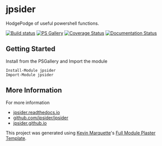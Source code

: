 # jpsider

HodgePodge of useful powershell functions.

[![Build status](https://ci.appveyor.com/api/projects/status/github/jpsider?branch=master&svg=true)](https://ci.appveyor.com/project/JustinSider/jpsider)
[![PS Gallery](https://img.shields.io/badge/install-PS%20Gallery-blue.svg)](https://www.powershellgallery.com/packages/jpsider/)
[![Coverage Status](https://coveralls.io/repos/github/jpsider/jpsider/badge.svg?branch=master)](https://coveralls.io/github/jpsider/jpsider?branch=master)
[![Documentation Status](https://img.shields.io/badge/docs-latest-brightgreen.svg?style=flat)](http://jpsider.readthedocs.io/en/latest/?badge=latest)

## Getting Started

Install from the PSGallery and Import the module

    Install-Module jpsider
    Import-Module jpsider

## More Information

For more information

* [jpsider.readthedocs.io](http://jpsider.readthedocs.io)
* [github.com/jpsider/jpsider](https://github.com/jpsider/jpsider)
* [jpsider.github.io](https://jpsider.github.io)

This project was generated using [Kevin Marquette](http://kevinmarquette.github.io)'s [Full Module Plaster Template](https://github.com/KevinMarquette/PlasterTemplates/tree/master/FullModuleTemplate).
